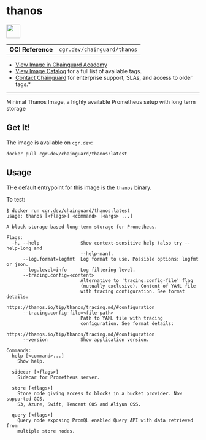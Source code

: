 <!--monopod:start-->
# thanos

<!--url:start-->
<a href="https://thanos.io/">
<!--logo:start-->
  <img src="https://storage.googleapis.com/chainguard-academy/logos/thanos/logo.svg" width="36px" height="36px" />
<!--logo:end-->
</a>
<!--url:end-->

| | |
| - | - |
| **OCI Reference** | `cgr.dev/chainguard/thanos` |

* [View Image in Chainguard Academy](https://edu.chainguard.dev/chainguard/chainguard-images/reference/thanos/overview/)
* [View Image Catalog](https://console.enforce.dev/images/catalog) for a full list of available tags.
* [Contact Chainguard](https://www.chainguard.dev/chainguard-images) for enterprise support, SLAs, and access to older tags.*
---
<!--monopod:end-->

<!--overview:start-->
Minimal Thanos Image, a highly available Prometheus setup with long term storage
<!--overview:end-->

<!--getting:start-->
## Get It!
The image is available on `cgr.dev`:

```
docker pull cgr.dev/chainguard/thanos:latest
```
<!--getting:end-->

<!--body:start-->
## Usage

THe default entrypoint for this image is the `thanos` binary.

To test:

```shell
$ docker run cgr.dev/chainguard/thanos:latest
usage: thanos [<flags>] <command> [<args> ...]

A block storage based long-term storage for Prometheus.

Flags:
  -h, --help               Show context-sensitive help (also try --help-long and
                           --help-man).
      --log.format=logfmt  Log format to use. Possible options: logfmt or json.
      --log.level=info     Log filtering level.
      --tracing.config=<content>
                           Alternative to 'tracing.config-file' flag
                           (mutually exclusive). Content of YAML file
                           with tracing configuration. See format details:
                           https://thanos.io/tip/thanos/tracing.md/#configuration
      --tracing.config-file=<file-path>
                           Path to YAML file with tracing
                           configuration. See format details:
                           https://thanos.io/tip/thanos/tracing.md/#configuration
      --version            Show application version.

Commands:
  help [<command>...]
    Show help.

  sidecar [<flags>]
    Sidecar for Prometheus server.

  store [<flags>]
    Store node giving access to blocks in a bucket provider. Now supported GCS,
    S3, Azure, Swift, Tencent COS and Aliyun OSS.

  query [<flags>]
    Query node exposing PromQL enabled Query API with data retrieved from
    multiple store nodes.
```
<!--body:end-->

